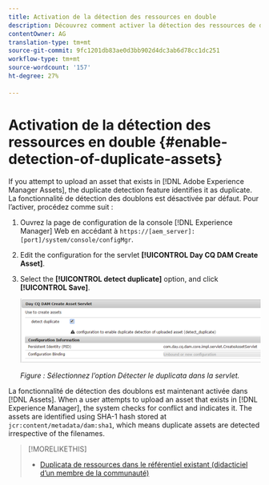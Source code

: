 ```yaml
---
title: Activation de la détection des ressources en double
description: Découvrez comment activer la détection des ressources de duplicata dans le Experience Manager.
contentOwner: AG
translation-type: tm+mt
source-git-commit: 9fc1201db83ae0d3bb902d4dc3ab6d78cc1dc251
workflow-type: tm+mt
source-wordcount: '157'
ht-degree: 27%

---
```



# Activation de la détection des ressources en double {#enable-detection-of-duplicate-assets}

If you attempt to upload an asset that exists in [!DNL Adobe Experience Manager Assets], the duplicate detection feature identifies it as duplicate. La fonctionnalité de détection des doublons est désactivée par défaut. Pour l’activer, procédez comme suit :

1. Ouvrez la page de configuration de la console [!DNL Experience Manager] Web en accédant à `https://[aem_server]:[port]/system/console/configMgr`.
1. Edit the configuration for the servlet **[!UICONTROL Day CQ DAM Create Asset]**.
1. Select the **[!UICONTROL detect duplicate]** option, and click **[!UICONTROL Save]**.

   ![Sélection de l’option de détection des doublons dans le servlet](assets/chlimage_1-377.png)

   *Figure : Sélectionnez l’option Détecter le duplicata dans la servlet.*

La fonctionnalité de détection des doublons est maintenant activée dans [!DNL Assets]. When a user attempts to upload an asset that exists in [!DNL Experience Manager], the system checks for conflict and indicates it. The assets are identified using SHA-1 hash stored at `jcr:content/metadata/dam:sha1`, which means duplicate assets are detected irrespective of the filenames.

>[!MORELIKETHIS]
>
>* [Duplicata de ressources dans le référentiel existant (didacticiel d’un membre de la communauté)](https://experience-aem.blogspot.com/2019/06/aem-65-find-duplicate-assets-binaries-in-existing-repository.html)

